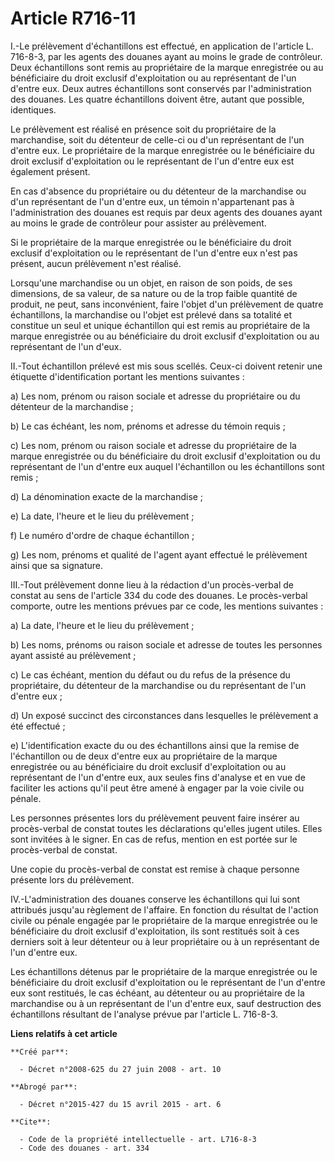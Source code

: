 # Article R716-11

I.-Le prélèvement d'échantillons est effectué, en application de l'article L. 716-8-3, par les agents des douanes ayant au
moins le grade de contrôleur. Deux échantillons sont remis au propriétaire de la marque enregistrée ou au bénéficiaire du
droit exclusif d'exploitation ou au représentant de l'un d'entre eux. Deux autres échantillons sont conservés par
l'administration des douanes. Les quatre échantillons doivent être, autant que possible, identiques. 

Le prélèvement est réalisé en présence soit du propriétaire de la marchandise, soit du détenteur de celle-ci ou d'un
représentant de l'un d'entre eux. Le propriétaire de la marque enregistrée ou le bénéficiaire du droit exclusif
d'exploitation ou le représentant de l'un d'entre eux est également présent. 

En cas d'absence du propriétaire ou du détenteur de la marchandise ou d'un représentant de l'un d'entre eux, un témoin
n'appartenant pas à l'administration des douanes est requis par deux agents des douanes ayant au moins le grade de contrôleur
pour assister au prélèvement. 

Si le propriétaire de la marque enregistrée ou le bénéficiaire du droit exclusif d'exploitation ou le représentant de l'un
d'entre eux n'est pas présent, aucun prélèvement n'est réalisé. 

Lorsqu'une marchandise ou un objet, en raison de son poids, de ses dimensions, de sa valeur, de sa nature ou de la trop
faible quantité de produit, ne peut, sans inconvénient, faire l'objet d'un prélèvement de quatre échantillons, la marchandise
ou l'objet est prélevé dans sa totalité et constitue un seul et unique échantillon qui est remis au propriétaire de la marque
enregistrée ou au bénéficiaire du droit exclusif d'exploitation ou au représentant de l'un d'eux. 

II.-Tout échantillon prélevé est mis sous scellés. Ceux-ci doivent retenir une étiquette d'identification portant les
mentions suivantes : 

a) Les nom, prénom ou raison sociale et adresse du propriétaire ou du détenteur de la marchandise ; 

b) Le cas échéant, les nom, prénoms et adresse du témoin requis ; 

c) Les nom, prénom ou raison sociale et adresse du propriétaire de la marque enregistrée ou du bénéficiaire du droit exclusif
d'exploitation ou du représentant de l'un d'entre eux auquel l'échantillon ou les échantillons sont remis ; 

d) La dénomination exacte de la marchandise ; 

e) La date, l'heure et le lieu du prélèvement ; 

f) Le numéro d'ordre de chaque échantillon ; 

g) Les nom, prénoms et qualité de l'agent ayant effectué le prélèvement ainsi que sa signature. 

III.-Tout prélèvement donne lieu à la rédaction d'un procès-verbal de constat au sens de l'article 334 du code des douanes.
Le procès-verbal comporte, outre les mentions prévues par ce code, les mentions suivantes : 

a) La date, l'heure et le lieu du prélèvement ; 

b) Les noms, prénoms ou raison sociale et adresse de toutes les personnes ayant assisté au prélèvement ; 

c) Le cas échéant, mention du défaut ou du refus de la présence du propriétaire, du détenteur de la marchandise ou du
représentant de l'un d'entre eux ; 

d) Un exposé succinct des circonstances dans lesquelles le prélèvement a été effectué ; 

e) L'identification exacte du ou des échantillons ainsi que la remise de l'échantillon ou de deux d'entre eux au propriétaire
de la marque enregistrée ou au bénéficiaire du droit exclusif d'exploitation ou au représentant de l'un d'entre eux, aux
seules fins d'analyse et en vue de faciliter les actions qu'il peut être amené à engager par la voie civile ou pénale. 

Les personnes présentes lors du prélèvement peuvent faire insérer au procès-verbal de constat toutes les déclarations
qu'elles jugent utiles. Elles sont invitées à le signer. En cas de refus, mention en est portée sur le procès-verbal de
constat. 

Une copie du procès-verbal de constat est remise à chaque personne présente lors du prélèvement. 

IV.-L'administration des douanes conserve les échantillons qui lui sont attribués jusqu'au règlement de l'affaire. En
fonction du résultat de l'action civile ou pénale engagée par le propriétaire de la marque enregistrée ou le bénéficiaire du
droit exclusif d'exploitation, ils sont restitués soit à ces derniers soit à leur détenteur ou à leur propriétaire ou à un
représentant de l'un d'entre eux. 

Les échantillons détenus par le propriétaire de la marque enregistrée ou le bénéficiaire du droit exclusif d'exploitation ou
le représentant de l'un d'entre eux sont restitués, le cas échéant, au détenteur ou au propriétaire de la marchandise ou à un
représentant de l'un d'entre eux, sauf destruction des échantillons résultant de l'analyse prévue par l'article L. 716-8-3.

**Liens relatifs à cet article**

	**Créé par**:

	  - Décret n°2008-625 du 27 juin 2008 - art. 10

	**Abrogé par**:

	  - Décret n°2015-427 du 15 avril 2015 - art. 6

	**Cite**:

	  - Code de la propriété intellectuelle - art. L716-8-3
	  - Code des douanes - art. 334
